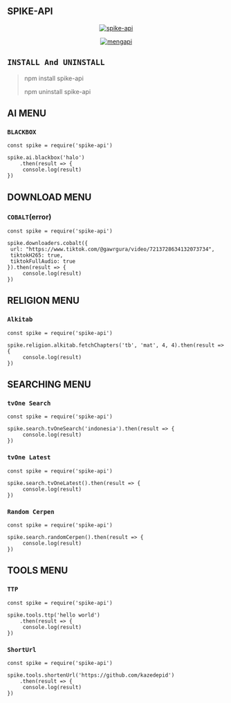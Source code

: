 ## SPIKE-API

</div>

<p align="center">
<a href="##"><img title="spike-api" src="https://img.shields.io/static/v1?label=package&message=spike-api&color=red"></a>
</p>

<p align="center">
<a href="#"><img title="mengapi" src="https://img.shields.io/static/v1?label=FREE&message=spike-api&color=pink"></a>
</p>

## ```INSTALL And UNINSTALL```
> npm install spike-api
>  
> npm uninstall spike-api


## AI MENU

### ```BLACKBOX```
``` 
const spike = require('spike-api')

spike.ai.blackbox('halo')
    .then(result => {
     console.log(result)
})
```


## DOWNLOAD MENU

### ```COBALT```(error)
``` 
const spike = require('spike-api')

spike.downloaders.cobalt({
 url: "https://www.tiktok.com/@gawrgura/video/7213728634132073734",
 tiktokH265: true,
 tiktokFullAudio: true
}).then(result => {
     console.log(result)
})
```


## RELIGION MENU

### ```Alkitab```
``` 
const spike = require('spike-api')

spike.religion.alkitab.fetchChapters('tb', 'mat', 4, 4).then(result => {
     console.log(result)
})
```


## SEARCHING MENU

### ```tvOne Search```
``` 
const spike = require('spike-api')

spike.search.tvOneSearch('indonesia').then(result => {
     console.log(result)
})
```

### ```tvOne Latest```
``` 
const spike = require('spike-api')

spike.search.tvOneLatest().then(result => {
     console.log(result)
})
```

### ```Random Cerpen```
``` 
const spike = require('spike-api')

spike.search.randomCerpen().then(result => {
     console.log(result)
})
```


## TOOLS MENU

### ```TTP```
``` 
const spike = require('spike-api')

spike.tools.ttp('hello world')
    .then(result => {
     console.log(result)
})
```

### ```ShortUrl```
``` 
const spike = require('spike-api')

spike.tools.shortenUrl('https://github.com/kazedepid')
    .then(result => {
     console.log(result)
})
```
